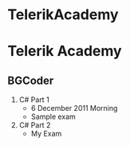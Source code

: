 TelerikAcademy
==============

<h1>Telerik Academy</h1>

<h2>BGCoder</h2>

<ol>
  <li>C# Part 1
    <ul>
      <li>6 December 2011 Morning</li>
      <li>Sample exam</li>
    </ul>
  </li>
  <li>C# Part 2
    <ul>
      <li>My Exam</li>      
    </ul>
  </li>
  

</ol>
